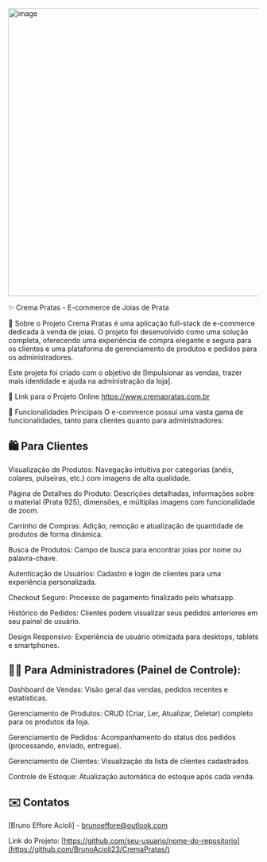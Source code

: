 <img width="1920" height="579" alt="image" src="https://github.com/user-attachments/assets/2cceef98-afcb-46e2-8787-41d25f5d5cd4" />

✨ Crema Pratas - E-commerce de Joias de Prata

📖 Sobre o Projeto
Crema Pratas é uma aplicação full-stack de e-commerce dedicada à venda de joias. O projeto foi desenvolvido como uma solução completa, oferecendo uma experiência de compra elegante e segura para os clientes e uma plataforma de gerenciamento de produtos e pedidos para os administradores.

Este projeto foi criado com o objetivo de [Impulsionar as vendas, trazer mais identidade e ajuda na administração da loja].

🔗 Link para o Projeto Online
https://www.cremapratas.com.br

🚀 Funcionalidades Principais
O e-commerce possui uma vasta gama de funcionalidades, tanto para clientes quanto para administradores:

## 🛍️ Para Clientes

Visualização de Produtos: Navegação intuitiva por categorias (anéis, colares, pulseiras, etc.) com imagens de alta qualidade.

Página de Detalhes do Produto: Descrições detalhadas, informações sobre o material (Prata 925), dimensões, e múltiplas imagens com funcionalidade de zoom.

Carrinho de Compras: Adição, remoção e atualização de quantidade de produtos de forma dinâmica.

Busca de Produtos: Campo de busca para encontrar joias por nome ou palavra-chave.

Autenticação de Usuários: Cadastro e login de clientes para uma experiência personalizada.

Checkout Seguro: Processo de pagamento finalizado pelo whatsapp.

Histórico de Pedidos: Clientes podem visualizar seus pedidos anteriores em seu painel de usuário.

Design Responsivo: Experiência de usuário otimizada para desktops, tablets e smartphones.

## 🧑‍💻 Para Administradores (Painel de Controle):

Dashboard de Vendas: Visão geral das vendas, pedidos recentes e estatísticas.

Gerenciamento de Produtos: CRUD (Criar, Ler, Atualizar, Deletar) completo para os produtos da loja.

Gerenciamento de Pedidos: Acompanhamento do status dos pedidos (processando, enviado, entregue).

Gerenciamento de Clientes: Visualização da lista de clientes cadastrados.

Controle de Estoque: Atualização automática do estoque após cada venda.

## ✉️ Contatos

[Bruno Effore Acioli] - brunoeffore@outlook.com

Link do Projeto: [https://github.com/seu-usuario/nome-do-repositorio](https://github.com/BrunoAcioli23/CremaPratas/)
